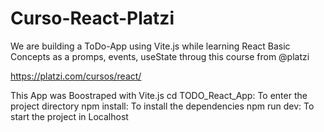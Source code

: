 # Curso-React-Platzi
We are building a ToDo-App using Vite.js while learning React Basic Concepts as a promps, events, useState throug this course from @platzi

https://platzi.com/cursos/react/

This App was Boostraped with Vite.js
cd TODO_React_App: To enter the project directory
npm install: To install the dependencies
npm run dev: To start the project in Localhost

